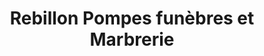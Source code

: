 ---
title: "Rebillon Pompes funèbres et Marbrerie"
url: /pontault-combault/rebillon-pompes-funebres-et-marbrerie/
shop: Bestattungen
---